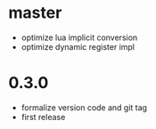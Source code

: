 # master

* optimize lua implicit conversion
* optimize dynamic register impl

# 0.3.0

* formalize version code and git tag
* first release

